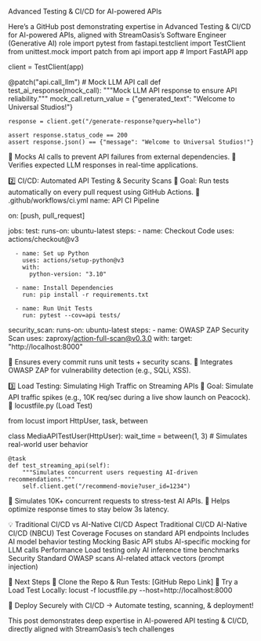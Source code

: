 Advanced Testing & CI/CD for AI-powered APIs

Here’s a GitHub post demonstrating expertise in Advanced Testing & CI/CD for AI-powered APIs, aligned with StreamOasis’s Software Engineer (Generative AI) role​
import pytest
from fastapi.testclient import TestClient
from unittest.mock import patch
from api import app  # Import FastAPI app

client = TestClient(app)

@patch("api.call_llm")  # Mock LLM API call
def test_ai_response(mock_call):
    """Mock LLM API response to ensure API reliability."""
    mock_call.return_value = {"generated_text": "Welcome to Universal Studios!"}
    
    response = client.get("/generate-response?query=hello")
    
    assert response.status_code == 200
    assert response.json() == {"message": "Welcome to Universal Studios!"}

🔹 Mocks AI calls to prevent API failures from external dependencies.
🔹 Verifies expected LLM responses in real-time applications.

2️⃣ CI/CD: Automated API Testing & Security Scans
📌 Goal: Run tests automatically on every pull request using GitHub Actions.
📜 .github/workflows/ci.yml
name: API CI Pipeline

on: [push, pull_request]

jobs:
  test:
    runs-on: ubuntu-latest
    steps:
      - name: Checkout Code
        uses: actions/checkout@v3

      - name: Set up Python
        uses: actions/setup-python@v3
        with:
          python-version: "3.10"

      - name: Install Dependencies
        run: pip install -r requirements.txt

      - name: Run Unit Tests
        run: pytest --cov=api tests/

  security_scan:
    runs-on: ubuntu-latest
    steps:
      - name: OWASP ZAP Security Scan
        uses: zaproxy/action-full-scan@v0.3.0
        with:
          target: "http://localhost:8000"

🔹 Ensures every commit runs unit tests + security scans.
🔹 Integrates OWASP ZAP for vulnerability detection (e.g., SQLi, XSS).

3️⃣ Load Testing: Simulating High Traffic on Streaming APIs
📌 Goal: Simulate API traffic spikes (e.g., 10K req/sec during a live show launch on Peacock).
📜 locustfile.py (Load Test)

from locust import HttpUser, task, between

class MediaAPITestUser(HttpUser):
    wait_time = between(1, 3)  # Simulates real-world user behavior

    @task
    def test_streaming_api(self):
        """Simulates concurrent users requesting AI-driven recommendations."""
        self.client.get("/recommend-movie?user_id=1234")

🔹 Simulates 10K+ concurrent requests to stress-test AI APIs.
🔹 Helps optimize response times to stay below 3s latency.

💡 Traditional CI/CD vs AI-Native CI/CD
Aspect
Traditional CI/CD
AI-Native CI/CD (NBCU)
Test Coverage
Focuses on standard API endpoints
Includes AI model behavior testing
Mocking
Basic API stubs
AI-specific mocking for LLM calls
Performance
Load testing only
AI inference time benchmarks
Security
Standard OWASP scans
AI-related attack vectors (prompt injection)

📢 Next Steps
🔹 Clone the Repo & Run Tests: [GitHub Repo Link]
🔹 Try a Load Test Locally:
locust -f locustfile.py --host=http://localhost:8000

🔹 Deploy Securely with CI/CD → Automate testing, scanning, & deployment!

This post demonstrates deep expertise in AI-powered API testing & CI/CD, directly aligned with StreamOasis’s tech challenges​
